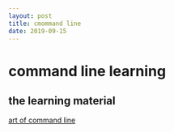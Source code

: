 ```yaml
---
layout: post
title: cmommand line
date: 2019-09-15
---
```

# command line learning

## the learning material
[art of command line](https://github.com/jlevy/the-art-of-command-line/blob/master/README-zh.md)
